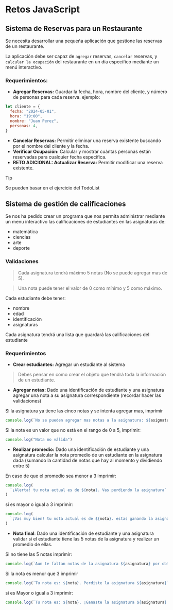 # Retos JavaScript

## Sistema de Reservas para un Restaurante

Se necesita desarrollar una pequeña aplicación que gestione las reservas de un restaurante.

La aplicación debe ser capaz de `agregar` reservas, `cancelar` reservas, y
`calcular la ocupación` del restaurante en un día específico mediante un menú interactivo.

### Requerimientos:

- **Agregar Reservas:** Guardar la fecha, hora, nombre del cliente, y número de personas para cada reserva. ejemplo:

```js
let cliente = {
  fecha: "2024-05-01",
  hora: "19:00",
  nombre: "Juan Perez",
  personas: 4,
}
```

- **Cancelar Reservas:** Permitir eliminar una reserva existente buscando por el nombre del cliente y la fecha.
- **Verificar Ocupación:** Calcular y mostrar cuántas personas están reservadas para cualquier fecha específica.
- **RETO ADICIONAL: Actualizar Reserva:** Permitir modificar una reserva existente.

> [!TIP]
> Se pueden basar en el ejercicio del TodoList

## Sistema de gestión de calificaciones

Se nos ha pedido crear un programa que nos permita administrar mediante un menu interactivo las calificaciones de estudiantes en las asignaturas de:

- matemática
- ciencias
- arte
- deporte

### Validaciones

> Cada asignatura tendrá máximo 5 notas (No se puede agregar mas de 5).

> Una nota puede tener el valor de 0 como mínimo y 5 como máximo.

Cada estudiante debe tener:

- nombre
- edad
- identificación
- asignaturas

Cada asignatura tendrá una lista que guardará las calificaciones del estudiante

### Requerimientos

- **Crear estudiantes:** Agregar un estudiante al sistema

> Debes pensar en como crear el objeto que tendrá toda la información de un estudiante.

- **Agregar notas:** Dado una identificación de estudiante y una asignatura agregar una nota a su asignatura correspondiente (recordar hacer las validaciones)

Si la asignatura ya tiene las cinco notas y se intenta agregar mas, imprimir

```js
console.log(`No se pueden agregar mas notas a la asignatura: ${asignatura}`)
```

Si la nota es un valor que no está en el rango de 0 a 5, imprimir:

```js
console.log("Nota no válida")
```

- **Realizar promedio:** Dado una identificación de estudiante y una asignatura calcular la nota promedio de un estudiante en la asignatura dada (sumando la cantidad de notas que hay al momento y dividiendo entre 5)

En caso de que el promedio sea menor a 3 imprimir:

```js
console.log(
  `¡Alerta! tu nota actual es de ${nota}. Vas perdiendo la asignatura`
)
```

si es mayor o igual a 3 imprimir:

```js
console.log(
  `¡Vas muy bien! tu nota actual es de ${nota}. estas ganando la asignatura`
)
```

- **Nota final**: Dado una identificación de estudiante y una asignatura validar si el estudiante tiene las 5 notas de la asignatura y realizar un promedio de ellas.

Si no tiene las 5 notas imprimir:

```js
console.log(`Aun te faltan notas de la asignatura ${asignatura} por obtener`)
```

Si la nota es menor que 3 imprimir

```js
console.log(`Tu nota es: ${nota}. Perdiste la asignatura ${asignatura}`)
```

si es Mayor o igual a 3 imprimir:

```js
console.log(`Tu nota es: ${nota}. ¡Ganaste la asignatura ${asignatura}!`)
```
